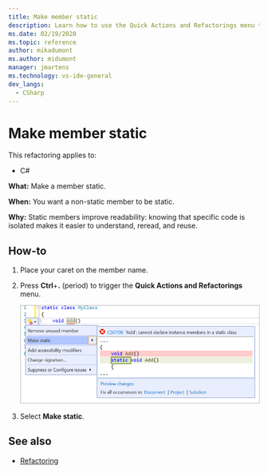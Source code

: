 ```yaml
---
title: Make member static
description: Learn how to use the Quick Actions and Refactorings menu to make a member static.
ms.date: 02/19/2020
ms.topic: reference
author: mikadumont
ms.author: midumont
manager: jmartens
ms.technology: vs-ide-general
dev_langs:
  - CSharp
---
```

# Make member static


This refactoring applies to:

- C#

**What:** Make a member static.

**When:** You want a non-static member to be static.

**Why:** Static members improve readability: knowing that specific code is isolated makes it easier to understand, reread, and reuse. 

## How-to

1. Place your caret on the member name.

2. Press **Ctrl**+**.** (period) to trigger the **Quick Actions and Refactorings** menu.

   ![Make member static](media/make-member-static.png)

3. Select **Make static**.

## See also

- [Refactoring](../refactoring-in-visual-studio.md)
